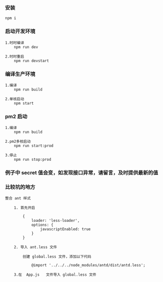 ###  安装

    npm i

### 启动开发环境

    1.时时编译
        npm run dev
    
    2.时时重启
        npm run devstart

### 编译生产环境

    1.编译
        npm run build
    
    2.单核启动
        npm start

### pm2 启动
    
    1.编译
        npm run build

    2.pm2多核启动
        npm run start:prod

    3.停止
        npm run stop:prod

### 例子中 secret 值会变，如发现接口异常，请留言，及时提供最新的值


### 比较坑的地方

    整合 ant 样式

        1. 首先开启

            {
                loader: 'less-loader',
                options: {
                    javascriptEnabled: true
                }
            }

        2. 导入 ant.less 文件

            创建 global.less 文件，添加以下代码

                @import '../../../node_modules/antd/dist/antd.less';

        3.在  App.js   文件导入 global.less 文件
        